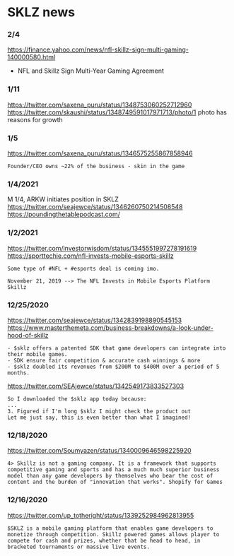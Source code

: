 # SKLZ news


### 2/4
https://finance.yahoo.com/news/nfl-skillz-sign-multi-gaming-140000580.html
- NFL and Skillz Sign Multi-Year Gaming Agreement


### 1/11
https://twitter.com/saxena_puru/status/1348753060252712960
https://twitter.com/skaushi/status/1348749591017971713/photo/1
photo has reasons for growth


### 1/5
https://twitter.com/saxena_puru/status/1346575255867858946
```
Founder/CEO owns ~22% of the business - skin in the game
```


### 1/4/2021
M 1/4, ARKW initiates position in SKLZ
https://twitter.com/seajewce/status/1346260750214508548
https://poundingthetablepodcast.com/


### 1/2/2021
https://twitter.com/investorwisdom/status/1345551997278191619
https://sporttechie.com/nfl-invests-mobile-esports-skillz
```
Some type of #NFL + #esports deal is coming imo.

November 21, 2019 --> The NFL Invests in Mobile Esports Platform Skillz
```


### 12/25/2020
https://twitter.com/seajewce/status/1342839198890545153
https://www.masterthemeta.com/business-breakdowns/a-look-under-hood-of-skillz
```
- $sklz offers a patented SDK that game developers can integrate into their mobile games.
- SDK ensure fair competition & accurate cash winnings & more
- $sklz doubled its revenues from $200M to $400M over a period of 5 months.
```

https://twitter.com/SEAjewce/status/1342549173833527303
```
So I downloaded the $sklz app today because:
...
3. Figured if I'm long $sklz I might check the product out
Let me just say, this is even better than what I imagined!
```


### 12/18/2020
https://twitter.com/Soumyazen/status/1340009646598225920
```
4> Skillz is not a gaming company. It is a framework that supports competitive gaming and sports and has a much much superior business model than any game developers by themselves who bear the cost of content and the burden of "innovation that works". Shopify for Games
```


### 12/16/2020
https://twitter.com/up_totheright/status/1339252984962813955
```
$SKLZ is a mobile gaming platform that enables game developers to monetize through competition. Skillz powered games allows player to compete for cash and prizes, whether that be head to head, in bracketed tournaments or massive live events.
```
